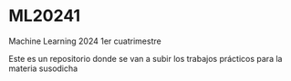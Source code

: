 # ML20241
Machine Learning 2024 1er cuatrimestre

Este es un repositorio donde se van a subir los trabajos prácticos para la materia susodicha
